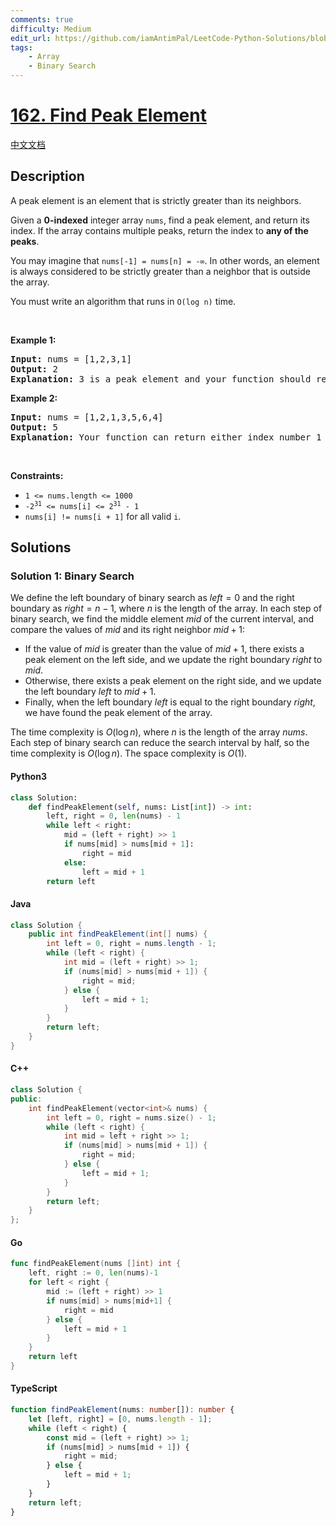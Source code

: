 ```yaml
---
comments: true
difficulty: Medium
edit_url: https://github.com/iamAntimPal/LeetCode-Python-Solutions/blob/main/Solution/162.%20Find%20Peak%20Element/readme.md
tags:
    - Array
    - Binary Search
---
```


<!-- problem:start -->

# [162. Find Peak Element](https://leetcode.com/problems/find-peak-element)

[中文文档](/solution/0100-0199/0162.Find%20Peak%20Element/README.md)

## Description

<!-- description:start -->

<p>A peak element is an element that is strictly greater than its neighbors.</p>

<p>Given a <strong>0-indexed</strong> integer array <code>nums</code>, find a peak element, and return its index. If the array contains multiple peaks, return the index to <strong>any of the peaks</strong>.</p>

<p>You may imagine that <code>nums[-1] = nums[n] = -&infin;</code>. In other words, an element is always considered to be strictly greater than a neighbor that is outside the array.</p>

<p>You must write an algorithm that runs in <code>O(log n)</code> time.</p>

<p>&nbsp;</p>
<p><strong class="example">Example 1:</strong></p>

<pre>
<strong>Input:</strong> nums = [1,2,3,1]
<strong>Output:</strong> 2
<strong>Explanation:</strong> 3 is a peak element and your function should return the index number 2.</pre>

<p><strong class="example">Example 2:</strong></p>

<pre>
<strong>Input:</strong> nums = [1,2,1,3,5,6,4]
<strong>Output:</strong> 5
<strong>Explanation:</strong> Your function can return either index number 1 where the peak element is 2, or index number 5 where the peak element is 6.</pre>

<p>&nbsp;</p>
<p><strong>Constraints:</strong></p>

<ul>
	<li><code>1 &lt;= nums.length &lt;= 1000</code></li>
	<li><code>-2<sup>31</sup> &lt;= nums[i] &lt;= 2<sup>31</sup> - 1</code></li>
	<li><code>nums[i] != nums[i + 1]</code> for all valid <code>i</code>.</li>
</ul>

<!-- description:end -->

## Solutions

<!-- solution:start -->

### Solution 1: Binary Search

We define the left boundary of binary search as $left=0$ and the right boundary as $right=n-1$, where $n$ is the length of the array. In each step of binary search, we find the middle element $mid$ of the current interval, and compare the values of $mid$ and its right neighbor $mid+1$:

-   If the value of $mid$ is greater than the value of $mid+1$, there exists a peak element on the left side, and we update the right boundary $right$ to $mid$.
-   Otherwise, there exists a peak element on the right side, and we update the left boundary $left$ to $mid+1$.
-   Finally, when the left boundary $left$ is equal to the right boundary $right$, we have found the peak element of the array.

The time complexity is $O(\log n)$, where $n$ is the length of the array $nums$. Each step of binary search can reduce the search interval by half, so the time complexity is $O(\log n)$. The space complexity is $O(1)$.

<!-- tabs:start -->

#### Python3

```python
class Solution:
    def findPeakElement(self, nums: List[int]) -> int:
        left, right = 0, len(nums) - 1
        while left < right:
            mid = (left + right) >> 1
            if nums[mid] > nums[mid + 1]:
                right = mid
            else:
                left = mid + 1
        return left
```

#### Java

```java
class Solution {
    public int findPeakElement(int[] nums) {
        int left = 0, right = nums.length - 1;
        while (left < right) {
            int mid = (left + right) >> 1;
            if (nums[mid] > nums[mid + 1]) {
                right = mid;
            } else {
                left = mid + 1;
            }
        }
        return left;
    }
}
```

#### C++

```cpp
class Solution {
public:
    int findPeakElement(vector<int>& nums) {
        int left = 0, right = nums.size() - 1;
        while (left < right) {
            int mid = left + right >> 1;
            if (nums[mid] > nums[mid + 1]) {
                right = mid;
            } else {
                left = mid + 1;
            }
        }
        return left;
    }
};
```

#### Go

```go
func findPeakElement(nums []int) int {
	left, right := 0, len(nums)-1
	for left < right {
		mid := (left + right) >> 1
		if nums[mid] > nums[mid+1] {
			right = mid
		} else {
			left = mid + 1
		}
	}
	return left
}
```

#### TypeScript

```ts
function findPeakElement(nums: number[]): number {
    let [left, right] = [0, nums.length - 1];
    while (left < right) {
        const mid = (left + right) >> 1;
        if (nums[mid] > nums[mid + 1]) {
            right = mid;
        } else {
            left = mid + 1;
        }
    }
    return left;
}
```

<!-- tabs:end -->

<!-- solution:end -->

<!-- problem:end -->